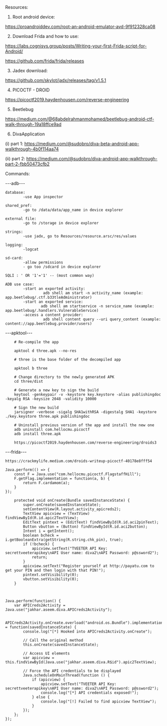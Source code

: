 Resources:

1) Root android device:

https://proandroiddev.com/root-an-android-emulator-avd-9f912328ca08

2) Download Frida and how to use:

https://labs.cognisys.group/posts/Writing-your-first-Frida-script-for-Android/

https://github.com/frida/frida/releases

3) Jadex download:

https://github.com/skylot/jadx/releases/tag/v1.5.1

4) PICOCTF - DROID

https://picoctf2019.haydenhousen.com/reverse-engineering

5) Beetlebug

https://medium.com/@68abdelrahmanmohamed/beetlebug-android-ctf-walk-through-19a18ffce9ad

6) DivaApplication

(i)  part 1: https://medium.com/@sudobro/diva-beta-android-app-walkthrough-4b0f114aa74

(ii) part 2: https://medium.com/@sudobro/diva-android-app-walkthrough-part-2-fbb50473cfb2



Commands:

---adb---

    database:
            -use App inspector
    
    shared_pref:
            -go to /data/data/app_name in device explorer
    
    external file:
            -go to /storage in device explorer
    
    strings:
            -use jadx, go to Resources/resource.arsc/res/values
    
    logging:
            -logcat
    
    sd-card:
            -allow permissions
            - go too /sdcard in device explorer
    
    SQLI : ' OR '1'='1' -- (most common way)
    
    ADB use case:
            -start an exported activity:
                     adb shell am start -n activity_name (example: app.beetlebug/.ctf.b33tleAdministrator) 
            -start an exported service:
                    adb shell am startservice -n service_name (example: app.beetlebug/.handlers.VulnerableService)
            -access a content provider:
                     adb shell content query --uri query_content (example: content://app.beetlebug.provider/users)

        
---apktool---
        
        # Re-compile the app
        
        apktool d three.apk --no-res
        
        # three is the base folder of the decompiled app
        
        apktool b three
        
        # Change directory to the newly generated APK
        cd three/dist
        
        # Generate a new key to sign the build
        keytool -genkeypair -v -keystore key.keystore -alias publishingdoc -keyalg RSA -keysize 2048 -validity 10000
        
        # Sign the new build
        jarsigner -verbose -sigalg SHA1withRSA -digestalg SHA1 -keystore ./key.keystore three.apk publishingdoc
        
        # Uninstall previous version of the app and install the new one
        adb uninstall com.hellocmu.picoctf 
        adb install three.apk
        
        https://picoctf2019.haydenhousen.com/reverse-engineering/droids3

---frida---

    https://crackmylife.medium.com/droids-writeup-picoctf-40178e8fff54
    
    Java.perform(() => {
        const F = Java.use("com.hellocmu.picoctf.FlagstaffHill");
        F.getFlag.implementation = function(a, b) {
            return F.cardamom(a);
        }
    });
    
        protected void onCreate(Bundle savedInstanceState) {
            super.onCreate(savedInstanceState);
            setContentView(R.layout.activity_apicreds2);
            TextView apicview = (TextView) findViewById(R.id.apic2TextView);
            EditText pintext = (EditText) findViewById(R.id.aci2pinText);
            Button vbutton = (Button) findViewById(R.id.aci2button);
            Intent i = getIntent();
            boolean bcheck = i.getBooleanExtra(getString(R.string.chk_pin), true);
            if (!bcheck) {
                apicview.setText("TVEETER API Key: secrettveeterapikey\nAPI User name: diva2\nAPI Password: p@ssword2");
                return;
            }
            apicview.setText("Register yourself at http://payatu.com to get your PIN and then login with that PIN!");
            pintext.setVisibility(0);
            vbutton.setVisibility(0);
        }
    
    
    
    Java.perform(function() {
        var APICreds2Activity = Java.use("jakhar.aseem.diva.APICreds2Activity");
    
        APICreds2Activity.onCreate.overload("android.os.Bundle").implementation = function(savedInstanceState) {
            console.log("[*] Hooked into APICreds2Activity.onCreate");
    
            // Call the original method
            this.onCreate(savedInstanceState);
    
            // Access UI elements
            var apicview = this.findViewById(Java.use("jakhar.aseem.diva.R$id").apic2TextView);
    
            // Force the API credentials to be displayed
            Java.scheduleOnMainThread(function () {
                if (apicview) {
                    apicview.setText("TVEETER API Key: secrettveeterapikey\nAPI User name: diva2\nAPI Password: p@ssword2");
                    console.log("[*] API credentials exposed!");
                } else {
                    console.log("[!] Failed to find apicview TextView");
                }
            });
        };
    });

